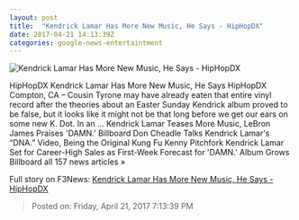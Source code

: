 ```yaml
---
layout: post
title:  "Kendrick Lamar Has More New Music, He Says - HipHopDX"
date: 2017-04-21 14:13:39Z
categories: google-news-entertaintment
---
```


![Kendrick Lamar Has More New Music, He Says - HipHopDX](http://s3.amazonaws.com/hiphopdx-production/2017/04/170421-Kendrick-Lamar-Getty-800x600.jpg)

HipHopDX Kendrick Lamar Has More New Music, He Says HipHopDX Compton, CA – Cousin Tyrone may have already eaten that entire vinyl record after the theories about an Easter Sunday Kendrick album proved to be false, but it looks like it might not be that long before we get our ears on some new K. Dot. In an ... Kendrick Lamar Teases More Music, LeBron James Praises 'DAMN.' Billboard Don Cheadle Talks Kendrick Lamar's “DNA.” Video, Being the Original Kung Fu Kenny Pitchfork Kendrick Lamar Set for Career-High Sales as First-Week Forecast for 'DAMN.' Album Grows Billboard all 157 news articles »


Full story on F3News: [Kendrick Lamar Has More New Music, He Says - HipHopDX](http://www.f3nws.com/n/EVRuxC)

> Posted on: Friday, April 21, 2017 7:13:39 PM
